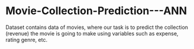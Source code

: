 # Movie-Collection-Prediction---ANN
Dataset contains data of movies, where our task is to predict the collection (revenue) the movie is going to make using variables such as expense, rating genre, etc.
